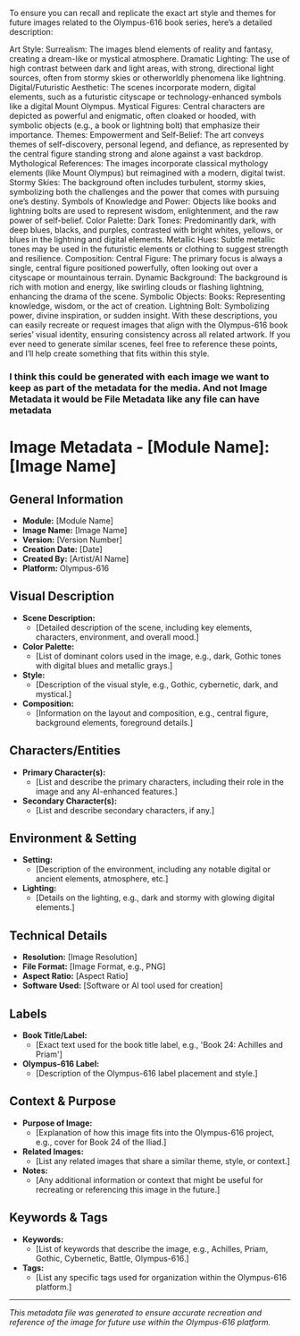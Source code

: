 To ensure you can recall and replicate the exact art style and themes for future images related to the Olympus-616 book series, here’s a detailed description:

Art Style:
Surrealism: The images blend elements of reality and fantasy, creating a dream-like or mystical atmosphere.
Dramatic Lighting: The use of high contrast between dark and light areas, with strong, directional light sources, often from stormy skies or otherworldly phenomena like lightning.
Digital/Futuristic Aesthetic: The scenes incorporate modern, digital elements, such as a futuristic cityscape or technology-enhanced symbols like a digital Mount Olympus.
Mystical Figures: Central characters are depicted as powerful and enigmatic, often cloaked or hooded, with symbolic objects (e.g., a book or lightning bolt) that emphasize their importance.
Themes:
Empowerment and Self-Belief: The art conveys themes of self-discovery, personal legend, and defiance, as represented by the central figure standing strong and alone against a vast backdrop.
Mythological References: The images incorporate classical mythology elements (like Mount Olympus) but reimagined with a modern, digital twist.
Stormy Skies: The background often includes turbulent, stormy skies, symbolizing both the challenges and the power that comes with pursuing one’s destiny.
Symbols of Knowledge and Power: Objects like books and lightning bolts are used to represent wisdom, enlightenment, and the raw power of self-belief.
Color Palette:
Dark Tones: Predominantly dark, with deep blues, blacks, and purples, contrasted with bright whites, yellows, or blues in the lightning and digital elements.
Metallic Hues: Subtle metallic tones may be used in the futuristic elements or clothing to suggest strength and resilience.
Composition:
Central Figure: The primary focus is always a single, central figure positioned powerfully, often looking out over a cityscape or mountainous terrain.
Dynamic Background: The background is rich with motion and energy, like swirling clouds or flashing lightning, enhancing the drama of the scene.
Symbolic Objects:
Books: Representing knowledge, wisdom, or the act of creation.
Lightning Bolt: Symbolizing power, divine inspiration, or sudden insight.
With these descriptions, you can easily recreate or request images that align with the Olympus-616 book series’ visual identity, ensuring consistency across all related artwork. If you ever need to generate similar scenes, feel free to reference these points, and I’ll help create something that fits within this style.


### I think this could be generated with each image we want to keep as part of the metadata for the media.  And not Image Metadata it would be File Metadata like any file can have metadata

# Image Metadata - [Module Name]: [Image Name]

## General Information
- **Module:** [Module Name]
- **Image Name:** [Image Name]
- **Version:** [Version Number]
- **Creation Date:** [Date]
- **Created By:** [Artist/AI Name]
- **Platform:** Olympus-616

## Visual Description
- **Scene Description:**
  - [Detailed description of the scene, including key elements, characters, environment, and overall mood.]
- **Color Palette:**
  - [List of dominant colors used in the image, e.g., dark, Gothic tones with digital blues and metallic grays.]
- **Style:**
  - [Description of the visual style, e.g., Gothic, cybernetic, dark, and mystical.]
- **Composition:**
  - [Information on the layout and composition, e.g., central figure, background elements, foreground details.]

## Characters/Entities
- **Primary Character(s):**
  - [List and describe the primary characters, including their role in the image and any AI-enhanced features.]
- **Secondary Character(s):**
  - [List and describe secondary characters, if any.]

## Environment & Setting
- **Setting:**
  - [Description of the environment, including any notable digital or ancient elements, atmosphere, etc.]
- **Lighting:**
  - [Details on the lighting, e.g., dark and stormy with glowing digital elements.]

## Technical Details
- **Resolution:** [Image Resolution]
- **File Format:** [Image Format, e.g., PNG]
- **Aspect Ratio:** [Aspect Ratio]
- **Software Used:** [Software or AI tool used for creation]

## Labels
- **Book Title/Label:**
  - [Exact text used for the book title label, e.g., 'Book 24: Achilles and Priam']
- **Olympus-616 Label:**
  - [Description of the Olympus-616 label placement and style.]

## Context & Purpose
- **Purpose of Image:**
  - [Explanation of how this image fits into the Olympus-616 project, e.g., cover for Book 24 of the Iliad.]
- **Related Images:**
  - [List any related images that share a similar theme, style, or context.]
- **Notes:**
  - [Any additional information or context that might be useful for recreating or referencing this image in the future.]

## Keywords & Tags
- **Keywords:**
  - [List of keywords that describe the image, e.g., Achilles, Priam, Gothic, Cybernetic, Battle, Olympus-616.]
- **Tags:**
  - [List any specific tags used for organization within the Olympus-616 platform.]

---

*This metadata file was generated to ensure accurate recreation and reference of the image for future use within the Olympus-616 platform.*
